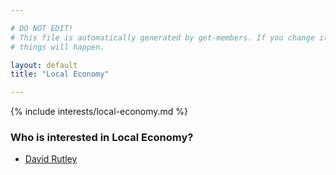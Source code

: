 ```yaml
---

# DO NOT EDIT!
# This file is automatically generated by get-members. If you change it, bad
# things will happen.

layout: default
title: "Local Economy"

---
```


{% include interests/local-economy.md %}

### Who is interested in Local Economy?


* [David Rutley](/members/david-rutley.html)
